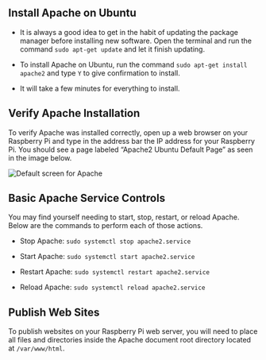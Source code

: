 ## Install Apache on Ubuntu

- It is always a good idea to get in the habit of updating the package manager before installing new software.  Open the terminal and run the command `sudo apt-get update` and let it finish updating.

- To install Apache on Ubuntu, run the command `sudo apt-get install apache2` and type `Y` to give confirmation to install.

- It will take a few minutes for everything to install.

## Verify Apache Installation

To verify Apache was installed correctly, open up a web browser on your Raspberry Pi and type in the address bar the IP address for your Raspberry Pi.  You should see a page labeled “Apache2 Ubuntu Default Page” as seen in the image below.  

![Default screen for Apache](http://inspiringweb.org/moodle/imed2349/apache_default_page.png)
 
## Basic Apache Service Controls

You may find yourself needing to start, stop, restart, or reload Apache.  Below are the commands to perform each of those actions.

- Stop Apache: `sudo systemctl stop apache2.service`

- Start Apache: `sudo systemctl start apache2.service`

- Restart Apache: `sudo systemctl restart apache2.service`

- Reload Apache: `sudo systemctl reload apache2.service`

## Publish Web Sites

To publish websites on your Raspberry Pi web server, you will need to place all files and directories inside the Apache document root directory located at `/var/www/html`.
